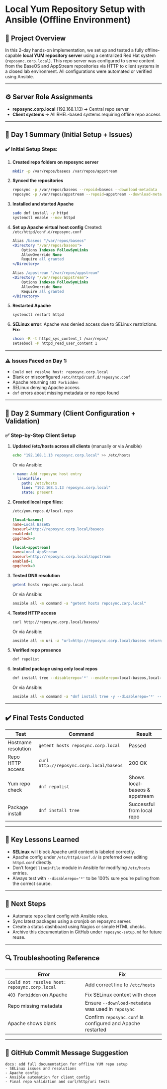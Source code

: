 # Local Yum Repository Setup with Ansible (Offline Environment)

## 🚀 Project Overview

In this 2-day hands-on implementation, we set up and tested a fully offline-capable **local YUM repository server** using a centralized Red Hat system (`reposync.corp.local`). This repo server was configured to serve content from the BaseOS and AppStream repositories via HTTP to client systems in a closed lab environment. All configurations were automated or verified using Ansible.

---

## ⚙️ Server Role Assignments

* **reposync.corp.local** (192.168.1.13) ➔ Central repo server
* **Client systems** ➔ All RHEL-based systems requiring offline repo access

---

## 📁 Day 1 Summary (Initial Setup + Issues)

### ✔️ Initial Setup Steps:

1. **Created repo folders on reposync server**

   ```bash
   mkdir -p /var/repos/baseos /var/repos/appstream
   ```

2. **Synced the repositories**

   ```bash
   reposync -p /var/repos/baseos --repoid=baseos --download-metadata
   reposync -p /var/repos/appstream --repoid=appstream --download-metadata
   ```

3. **Installed and started Apache**

   ```bash
   sudo dnf install -y httpd
   systemctl enable --now httpd
   ```

4. **Set up Apache virtual host config**
   Created: `/etc/httpd/conf.d/reposync.conf`

   ```apache
   Alias /baseos "/var/repos/baseos"
   <Directory "/var/repos/baseos">
       Options Indexes FollowSymLinks
       AllowOverride None
       Require all granted
   </Directory>

   Alias /appstream "/var/repos/appstream"
   <Directory "/var/repos/appstream">
       Options Indexes FollowSymLinks
       AllowOverride None
       Require all granted
   </Directory>
   ```

5. **Restarted Apache**

   ```bash
   systemctl restart httpd
   ```

6. **SELinux error**: Apache was denied access due to SELinux restrictions.
   **Fix:**

   ```bash
   chcon -R -t httpd_sys_content_t /var/repos/
   setsebool -P httpd_read_user_content 1
   ```

---

### ⚠️ Issues Faced on Day 1:

* `Could not resolve host: reposync.corp.local`
* Blank or misconfigured `/etc/httpd/conf.d/reposync.conf`
* Apache returning `403 Forbidden`
* SELinux denying Apache access
* `dnf` errors about missing metadata or no repo found

---

## 📁 Day 2 Summary (Client Configuration + Validation)

### ✅ Step-by-Step Client Setup

1. **Updated /etc/hosts across all clients** (manually or via Ansible)

   ```bash
   echo "192.168.1.13 reposync.corp.local" >> /etc/hosts
   ```

   Or via Ansible:

   ```yaml
   - name: Add reposync host entry
     lineinfile:
       path: /etc/hosts
       line: "192.168.1.13 reposync.corp.local"
       state: present
   ```

2. **Created local repo files**:

   `/etc/yum.repos.d/local.repo`

   ```ini
   [local-baseos]
   name=Local BaseOS
   baseurl=http://reposync.corp.local/baseos
   enabled=1
   gpgcheck=0

   [local-appstream]
   name=Local AppStream
   baseurl=http://reposync.corp.local/appstream
   enabled=1
   gpgcheck=0
   ```

3. **Tested DNS resolution**

   ```bash
   getent hosts reposync.corp.local
   ```

   Or via Ansible:

   ```bash
   ansible all -m command -a "getent hosts reposync.corp.local"
   ```

4. **Tested HTTP access**

   ```bash
   curl http://reposync.corp.local/baseos/
   ```

   Or via Ansible:

   ```bash
   ansible all -m uri -a "url=http://reposync.corp.local/baseos return_content=no"
   ```

5. **Verified repo presence**

   ```bash
   dnf repolist
   ```

6. **Installed package using only local repos**

   ```bash
   dnf install tree --disablerepo='*' --enablerepo=local-baseos,local-appstream
   ```

   Or via Ansible:

   ```bash
   ansible all -m command -a "dnf install tree -y --disablerepo='*' --enablerepo=local-baseos,local-appstream"
   ```

---

## ✔️ Final Tests Conducted

| Test                | Command                                  | Result                         |
| ------------------- | ---------------------------------------- | ------------------------------ |
| Hostname resolution | `getent hosts reposync.corp.local`       | Passed                         |
| Repo HTTP access    | `curl http://reposync.corp.local/baseos` | 200 OK                         |
| Yum repo check      | `dnf repolist`                           | Shows local-baseos & appstream |
| Package install     | `dnf install tree`                       | Successful from local repo     |

---

## 🌟 Key Lessons Learned

* **SELinux** will block Apache until content is labeled correctly.
* Apache config under `/etc/httpd/conf.d/` is preferred over editing `httpd.conf` directly.
* Don’t forget `lineinfile` module in Ansible for modifying `/etc/hosts` entries.
* Always test with `--disablerepo='*'` to be 100% sure you're pulling from the correct source.

---

## 🔧 Next Steps

* Automate repo client config with Ansible roles.
* Sync latest packages using a cronjob on reposync server.
* Create a status dashboard using Nagios or simple HTML checks.
* Archive this documentation in GitHub under `reposync-setup.md` for future reuse.

---

## 🔍 Troubleshooting Reference

| Error                                         | Fix                                                        |
| --------------------------------------------- | ---------------------------------------------------------- |
| `Could not resolve host: reposync.corp.local` | Add correct line to `/etc/hosts`                           |
| `403 Forbidden` on Apache                     | Fix SELinux context with `chcon`                           |
| Repo missing metadata                         | Ensure `--download-metadata` was used in `reposync`        |
| Apache shows blank                            | Confirm `reposync.conf` is configured and Apache restarted |

---

## 📑 GitHub Commit Message Suggestion

```
docs: add full documentation for offline YUM repo setup
- SELinux issues and resolutions
- Apache config
- Ansible automation for client config
- Final repo validation and curl/http/uri tests
```

